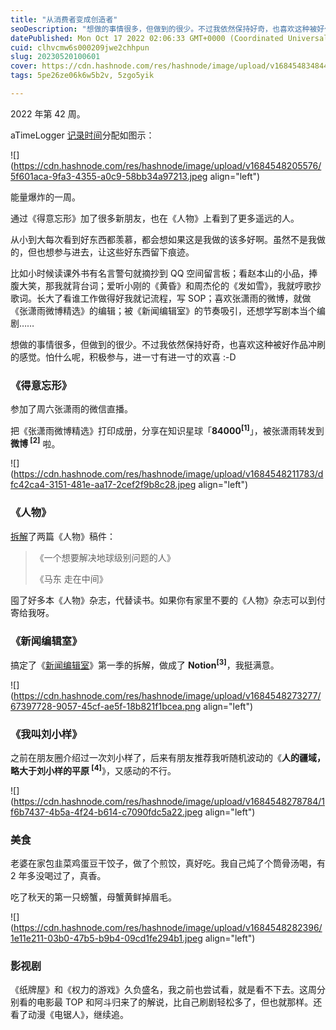 ```yaml
---
title: "从消费者变成创造者"
seoDescription: "想做的事情很多，但做到的很少。不过我依然保持好奇，也喜欢这种被好作品冲刷的感觉。"
datePublished: Mon Oct 17 2022 02:06:33 GMT+0000 (Coordinated Universal Time)
cuid: clhvcmw6s000209jwe2chhpun
slug: 20230520100601
cover: https://cdn.hashnode.com/res/hashnode/image/upload/v1684548348447/62422af9-418e-43c6-8215-60b58ba460c8.jpeg
tags: 5pe26ze06k6w5b2v, 5zgo5yik

---
```


2022 年第 42 周。

aTimeLogger [记录时间](http://mp.weixin.qq.com/s?__biz=MzI3MzU5MDA1OQ==&mid=2247485032&idx=1&sn=acb21dab9e80298f57f65f3a9ea3a1c7&chksm=eb21b42cdc563d3a565d6c98ad7010303e68799b4f29c829a6c1fd89ff190878ddb44f22a899&scene=21#wechat_redirect)分配如图示：

![](https://cdn.hashnode.com/res/hashnode/image/upload/v1684548205576/5f601aca-9fa3-4355-a0c9-58bb34a97213.jpeg align="left")

能量爆炸的一周。

通过《得意忘形》加了很多新朋友，也在《人物》上看到了更多遥远的人。

从小到大每次看到好东西都羡慕，都会想如果这是我做的该多好啊。虽然不是我做的，但也想参与进去，让这些好东西留下痕迹。

比如小时候读课外书有名言警句就摘抄到 QQ 空间留言板；看赵本山的小品，捧腹大笑，那我就背台词；爱听小刚的《黄昏》和周杰伦的《发如雪》，我就哼歌抄歌词。长大了看谁工作做得好我就记流程，写 SOP；喜欢张潇雨的微博，就做《张潇雨微博精选》的编辑；被《新闻编辑室》的节奏吸引，还想学写剧本当个编剧……

想做的事情很多，但做到的很少。不过我依然保持好奇，也喜欢这种被好作品冲刷的感觉。怕什么呢，积极参与，进一寸有进一寸的欢喜 :-D

### **《得意忘形》**

参加了周六张潇雨的微信直播。

把《张潇雨微博精选》打印成册，分享在知识星球「**84000<sup>[1]</sup>**」，被张潇雨转发到**微博 <sup> [2]</sup>** 啦。

![](https://cdn.hashnode.com/res/hashnode/image/upload/v1684548211783/dfc42ca4-3151-481e-aa17-2cef2f9b8c28.jpeg align="left")

### **《人物》**

[拆解](http://mp.weixin.qq.com/s?__biz=MzI3MzU5MDA1OQ==&mid=2247486993&idx=1&sn=679bcf1b452c907968e8ae1de8ec1304&chksm=eb21bc55dc563543c1e0b7ba58c3b2531edd9901480fe466a51514648030c9ea96e451380be0&scene=21#wechat_redirect)了两篇《人物》稿件：

> 《一个想要解决地球级别问题的人》
> 
> 《马东 走在中间》

囤了好多本《人物》杂志，代替读书。如果你有家里不要的《人物》杂志可以到付寄给我呀。

### **《新闻编辑室》**

搞定了《[新闻编辑室](http://mp.weixin.qq.com/s?__biz=MzI3MzU5MDA1OQ==&mid=2247486979&idx=1&sn=38b983b87a412331a3358f147ab9a9da&chksm=eb21bc47dc56355121ad12c6cb072cff8e8592274e03a35d188b172452b83c782011ce39ccfd&scene=21#wechat_redirect)》第一季的拆解，做成了 **Notion<sup>[3]</sup>**，我挺满意。

![](https://cdn.hashnode.com/res/hashnode/image/upload/v1684548273277/67397728-9057-45cf-ae5f-18b821f1bcea.png align="left")

### **《我叫刘小样》**

之前在朋友圈介绍过一次刘小样了，后来有朋友推荐我听随机波动的《**人的疆域，略大于刘小样的平原 <sup> [4]</sup>**》，又感动的不行。

![](https://cdn.hashnode.com/res/hashnode/image/upload/v1684548278784/1f6b7437-4b5a-4f24-b614-c7090fdc5a22.jpeg align="left")

### **美食**

老婆在家包韭菜鸡蛋豆干饺子，做了个煎饺，真好吃。我自己炖了个筒骨汤喝，有 2 年多没喝过了，真香。

吃了秋天的第一只螃蟹，母蟹黄鲜掉眉毛。

![](https://cdn.hashnode.com/res/hashnode/image/upload/v1684548282396/1e11e211-03b0-47b5-b9b4-09cd1fe294b1.jpeg align="left")

### **影视剧**

《纸牌屋》和《权力的游戏》久负盛名，我之前也尝试看，就是看不下去。这周分别看的电影最 TOP 和阿斗归来了的解说，比自己刷剧轻松多了，但也就那样。还看了动漫《电锯人》，继续追。